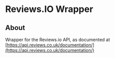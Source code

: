# Reviews.IO Wrapper

## About

Wrapper for the Reviews.io API, as documented at [https://api.reviews.co.uk/documentation/](https://api.reviews.co.uk/documentation/)